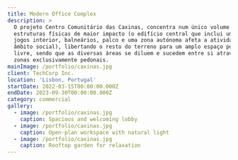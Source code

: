 ```yaml
---
title: Modern Office Complex
description: >
  O projeto Centro Comunitário das Caxinas, concentra num único volume as
  estruturas físicas de maior impacto (o edifício central que inclui um campo de
  jogos interior, balneários, palco e uma zona autónoma afeta a atividades de
  âmbito social), libertando o resto do terreno para um amplo espaço público
  livre, sendo que as diversas áreas se diluem e sucedem entre si através de
  zonas exclusivamente pedonais.
mainImage: /portfolio/caxinas.jpg
client: TechCorp Inc.
location: 'Lisbon, Portugal'
startDate: 2022-03-15T00:00:00.000Z
endDate: 2023-09-30T00:00:00.000Z
category: commercial
gallery:
  - image: /portfolio/caxinas.jpg
    caption: Spacious and welcoming lobby
  - image: /portfolio/caxinas.jpg
    caption: Open-plan workspace with natural light
  - image: /portfolio/caxinas.jpg
    caption: Rooftop garden for relaxation
---
```


